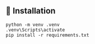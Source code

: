 ##  🚀 Installation
```
python -m venv .venv
.venv\Scripts\activate
pip install -r requirements.txt
```
